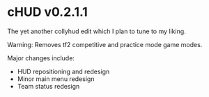 # cHUD v0.2.1.1
The yet another collyhud edit which I plan to tune to my liking.

Warning: Removes tf2 competitive and practice mode game modes.

Major changes include:
- HUD repositioning and redesign
- Minor main menu redesign
- Team status redesign